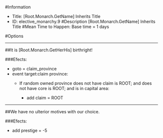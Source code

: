#Information
 - Title: [Root.Monarch.GetName] Inherits Title
 - ID: elective_monarchy.9
#Description
[Root.Monarch.GetName] Inherits Title
#Mean Time to Happen:
Base time = 1 days

#Options

___
##It is [Root.Monarch.GetHerHis] birthright!

###Efects:<ul><li>goto = claim_province</li><li>event target:claim province:</li><ul><li>If random owned province does not have claim is ROOT; and does not have core is ROOT; and  is in capital area:</li><ul><li>add claim = ROOT</li></ul></ul></ul>

___
##We have no ulterior motives with our choice.

###Efects:<ul><li>add prestige = -5</li></ul>
